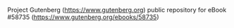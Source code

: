 Project Gutenberg (https://www.gutenberg.org) public repository for
eBook #58735 (https://www.gutenberg.org/ebooks/58735)
